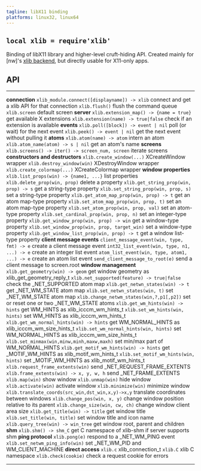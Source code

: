 ```yaml
---
tagline: libX11 binding
platforms: linux32, linux64
---
```


## `local xlib = require'xlib'`

Binding of libX11 library and higher-level cruft-hiding API.
Created mainly for [nw]'s [xlib backend], but directly usable for X11-only apps.

[xlib backend]: https://github.com/luapower/nw/blob/master/nw_xlib.lua

## API

--------------------------------------------------- -----------------------------------------------
__connection__
`xlib_module.connect([displayname]) -> xlib`        connect and get a xlib API for that connection
`xlib.flush()`                                      flush the command queue
`xlib.screen`                                       default screen
__server__
`xlib.extension_map() -> {name = true}`             get available X extensions
`xlib.extension(name) -> true|false`                check if an extension is available
__events__
`xlib.poll([block]) -> event | nil`                 poll (or wait) for the next event
`xlib.peek() -> event | nil`                        get the next event without pulling it
__atoms__
`xlib.atom(name) -> atom`                           intern an atom
`xlib.atom_name(atom) -> s | nil`                   get an atom's name
__screens__
`xlib.screens() -> iter() -> screen_num, screen`    iterate screens
__constructors and destructors__
`xlib.create_window(...)`                           XCreateWindow wrapper
`xlib.destroy_window(win)`                          XDestroyWindow wrapper
`xlib.create_colormap(...)`                         XCreateColormap wrapper
__window properties__
`xlib.list_props(win) -> {name1, ...}`              list properties
`xlib.delete_prop(win, prop)`                       delete a property
`xlib.get_string_prop(win, prop) -> s`              get a string-type property
`xlib.set_string_prop(win, prop, s)`                set a string-type property
`xlib.get_atom_map_prop(win, prop) -> t`            get an atom map-type property
`xlib.set_atom_map_prop(win, prop, t)`              set an atom map-type property
`xlib.set_atom_prop(win, prop, val)`                set an atom-type property
`xlib.set_cardinal_prop(win, prop, n)`              set an integer-type property
`xlib.get_window_prop(win, prop) -> win`            get a window-type property
`xlib.set_window_prop(win, prop, target_win)`       set a window-type property
`xlib.get_window_list_prop(win, prop) -> t`         get a window list-type property
__client message events__
`client_message_event(win, type, fmt) -> e`         create a client message event
`int32_list_event(win, type, n1, ...) -> e`         create an integer list event
`atom_list_event(win, type, atom1, ...) -> e`       create an atom list event
`send_client_message_to_root(e)`                    send a client message to screen.root
__window management__
`xlib.get_geometry(win) -> geom`                    get window geometry as xlib_get_geometry_reply_t
`xlib.net_supported(feature) -> true|false`         check the _NET_SUPPORTED atom map
`xlib.get_netwn_states(win) -> t`                   get _NET_WM_STATE atom map
`xlib.set_netwn_states(win, t)`                     set _NET_WM_STATE atom map
`xlib.change_netwm_states(win,?,p1[,p2])`           set or reset one or two _NET_WM_STATE atoms
`xlib.get_wm_hints(win) -> hints`                   get WM_HINTS as xlib_icccm_wm_hints_t
`xlib.set_wm_hints(win, hints)`                     set WM_HINTS as xlib_icccm_wm_hints_t
`xlib.get_wm_normal_hints(win) -> hints`            get WM_NORMAL_HINTS as xlib_icccm_wm_size_hints_t
`xlib.set_wm_normal_hints(win, hints)`              set WM_NORMAL_HINTS as xlib_icccm_wm_size_hints_t
`xlib.set_minmax(win,minw,minh,maxw,maxh)`          set min/max part of WM_NORMAL_HINTS
`xlib.get_motif_wm_hints(win) -> hints`             get _MOTIF_WM_HINTS as xlib_motif_wm_hints_t
`xlib.set_motif_wm_hints(win, hints)`               set _MOTIF_WM_HINTS as xlib_motif_wm_hints_t
`xlib.request_frame_extents(win)`                   send _NET_REQUEST_FRAME_EXTENTS
`xlib.frame_extents(win) -> x, y, w, h`             send _NET_FRAME_EXTENTS
`xlib.map(win)`                                     show window
`xlib.unmap(win)`                                   hide window
`xlib.activate(win)`                                activate window
`xlib.minimize(win)`                                minimize window
`xlib.translate_coords(src_win,dst_win,x,y)->x,y`   translate coordinates between windows
`xlib.change_pos(win, x, y)`                        change window position relative to its parent
`xlib.change_size(win, cw, ch)`                     change window client area size
`xlib.get_title(win) -> title`                      get window title
`xlib.set_title(win, title)`                        set window title and icon name
`xlib.query_tree(win) -> win_tree`                  get window root, parent and children
__shm__
`xlib.shm() -> shm_C`                               get C namespace of xlib-shm if server supports shm
__ping protocol__
`xlib.pong(e)`                                      respond to a _NET_WM_PING event
`xlib.set_netwm_ping_info(win)`                     set _NET_WM_PID and WM_CLIENT_MACHINE
__direct access__
`xlib.c`                                            xlib_connection_t
`xlib.C`                                            xlib C namespace
`xlib.check(cookie)`                                check a request cookie for errors
--------------------------------------------------- -----------------------------------------------
